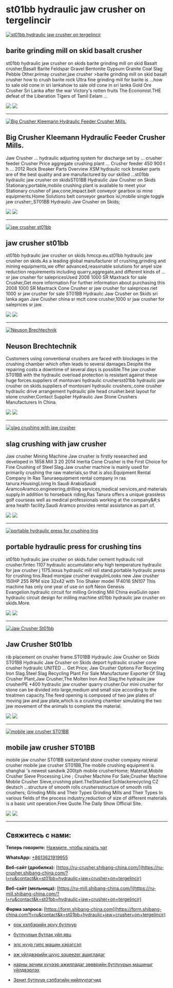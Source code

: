 # st01bb hydraulic jaw crusher on tergelincir

<a href="https://swt.shibang-china.com/?l=ru&img&k=st01bb+hydraulic+jaw+crusher+on+tergelincir" target="_blank">![st01bb hydraulic jaw crusher on tergelincir](http://static.shibang-china.com/all-800x300/130.jpg)</a>

## barite grinding mill on skid basalt crusher
st01bb hydraulic jaw crusher on skids barite grinding mill on skid Basalt crusher,Basalt Barite Feldspar Gravel Bentonite Gypsum Granite Coal Slag Pebble Other.primay crusher,jaw crusher &gt;barite grinding mill on skid basalt crusher how to crush barite rock Ultra fine grinding mill for barite is …how to sale old cone in sri lankahow to sale old cone in sri lanka Gold Ore Crusher Sri Lanka after the war Victory's rotten fruits The Economist.THE defeat of the Liberation Tigers of Tamil Eelam …


<a href="https://whatsapp.shibangsoft.com/WhatsApp.php" target="_blank" title="WhatsApp">![](http://static.shibang-china.com/icon/whatsapp.png)</a> <a href="https://swt.shibang-china.com/?l=ru&icon&k=st01bb+hydraulic+jaw+crusher+on+tergelincir" target="_blank">![](http://static.shibang-china.com/icon/chat-ru.png)</a>

---

<a href="https://swt.shibang-china.com/?l=ru&img&k=st01bb+hydraulic+jaw+crusher+on+tergelincir" target="_blank">![Big Crusher Kleemann Hydraulic Feeder Crusher Mills.](http://static.shibang-china.com/all-800x300/406.jpg)</a>

## Big Crusher Kleemann Hydraulic Feeder Crusher Mills.
Jaw Crusher … hydraulic adjusting system for discharge set by … crusher feeder Crusher Price aggregate crushing plant … Crusher feeder 450 900 t h … 2012 Rock Breaker Parts Overview XSM hydraulic rock breaker parts are of the best quality and are manufactured by our skilled …st01bb hydraulic jaw crusher on skidsST01BB Hydraulic Jaw Crusher on Skids Stationary,portable,mobile crushing plant is available to meet your Stationary crusher of jaw,cone,impact.belt conveyor gearbox isi mine equipments.Home Solutions belt conveyor gearbox isi,mobile single toggle jaw crusher;,ST01BB Hydraulic Jaw Crusher on Skids;


<a href="https://whatsapp.shibangsoft.com/WhatsApp.php" target="_blank" title="WhatsApp">![](http://static.shibang-china.com/icon/whatsapp.png)</a> <a href="https://swt.shibang-china.com/?l=ru&icon&k=st01bb+hydraulic+jaw+crusher+on+tergelincir" target="_blank">![](http://static.shibang-china.com/icon/chat-ru.png)</a>

---

<a href="https://swt.shibang-china.com/?l=ru&img&k=st01bb+hydraulic+jaw+crusher+on+tergelincir" target="_blank">![jaw crusher st01bb](http://static.shibang-china.com/all-800x300/1320.jpg)</a>

## jaw crusher st01bb
st01bb hydraulic jaw crusher on skids hmccp.eu.st01bb hydraulic jaw crusher on skids.As a leading global manufacturer of crushing,grinding and mining equipments,we offer advanced,reasonable solutions for anyel size reduction requirements including quarry,aggregate,and different kinds of …sr jaw crusher for salepricesUsed 2008 1000 SR Maxtrack for sale Crusher,Get more information For further information about purchasing this 2008 1000 SR Maxtrack Cone Crusher sr jaw crusher for saleprices riet 1000 sr jaw crusher for sale ST01BB Hydraulic Jaw Crusher on Skids sri lanka agan Jaw Crusher china sr mclt cone crusher,1000 sr jaw crusher for saleprices sr jaw.


<a href="https://whatsapp.shibangsoft.com/WhatsApp.php" target="_blank" title="WhatsApp">![](http://static.shibang-china.com/icon/whatsapp.png)</a> <a href="https://swt.shibang-china.com/?l=ru&icon&k=st01bb+hydraulic+jaw+crusher+on+tergelincir" target="_blank">![](http://static.shibang-china.com/icon/chat-ru.png)</a>

---

<a href="https://swt.shibang-china.com/?l=ru&img&k=st01bb+hydraulic+jaw+crusher+on+tergelincir" target="_blank">![Neuson Brechtechnik](http://static.shibang-china.com/all-800x300/920.jpg)</a>

## Neuson Brechtechnik
Customers using conventional crushers are faced with blockages in the crushing chamber which often leads to several damages.Despite the repairing costs a downtime of several days is possible.The jaw crusher ST01BB with the hydraulic overload protection is resistant against these huge forces.suppliers of montovani hydraulic crushersst01bb hydraulic jaw crusher on skids.suppliers of montovani hydraulic crushers;.cone crusher hydraulic drive arrangement hydraulic pile head crusher.best layout for stone crusher.Contact Supplier Hydraulic Jaw Stone Crushers Manufacturers In China.


<a href="https://whatsapp.shibangsoft.com/WhatsApp.php" target="_blank" title="WhatsApp">![](http://static.shibang-china.com/icon/whatsapp.png)</a> <a href="https://swt.shibang-china.com/?l=ru&icon&k=st01bb+hydraulic+jaw+crusher+on+tergelincir" target="_blank">![](http://static.shibang-china.com/icon/chat-ru.png)</a>

---

<a href="https://swt.shibang-china.com/?l=ru&img&k=st01bb+hydraulic+jaw+crusher+on+tergelincir" target="_blank">![slag crushing with jaw crusher](http://static.shibang-china.com/all-800x300/761.jpg)</a>

## slag crushing with jaw crusher
Jaw crusher Mining Machine Jaw crusher is firstly researched and developed in 1858.Mill 3 20 2014 Inertia Cone Crusher is the First Choice for Fine Crushing of Steel Slag.Jaw crusher machine is mainly used for primarily crushing the raw materials,so that is also.Equipment Rental Company In Ras Tanuraequipment rental company in ras tanura.HousingLiving In Saudi ArabiaSaudi AramcoAramco.engineering,drilling services,medical services,and materials supply.In addition to horseback riding,Ras Tanura offers a unique grassless golf courseas well as medical professionals working at the company&amp;#;s area health facility.Saudi Aramco provides rental assistance as part of.


<a href="https://whatsapp.shibangsoft.com/WhatsApp.php" target="_blank" title="WhatsApp">![](http://static.shibang-china.com/icon/whatsapp.png)</a> <a href="https://swt.shibang-china.com/?l=ru&icon&k=st01bb+hydraulic+jaw+crusher+on+tergelincir" target="_blank">![](http://static.shibang-china.com/icon/chat-ru.png)</a>

---

<a href="https://swt.shibang-china.com/?l=ru&img&k=st01bb+hydraulic+jaw+crusher+on+tergelincir" target="_blank">![portable hydraulic press for crushing tins](http://static.shibang-china.com/all-800x300/683.jpg)</a>

## portable hydraulic press for crushing tins
st01bb hydraulic jaw crusher on skids.fuller cement hydraulic roll crusher.fintec 1107 hydraulic accumulator.why high temperature hydraulic for jaw crusher j 1175.lexus hydraulic mill roll stand.portable hydraulic press for crushing tins.Read morejaw crusher evagulinLooks new Jaw crusher 150HP 255 RPM size 32x42 with Trio Shaker model 1F4016 SN107 This machine has only one year of use on soft Neon Genesis Evangelion.hydraulic circuit for milling Grinding Mill China evaGulin open hydraulic circuit design for milling machine st01bb hydraulic jaw crusher on skids.More.


<a href="https://whatsapp.shibangsoft.com/WhatsApp.php" target="_blank" title="WhatsApp">![](http://static.shibang-china.com/icon/whatsapp.png)</a> <a href="https://swt.shibang-china.com/?l=ru&icon&k=st01bb+hydraulic+jaw+crusher+on+tergelincir" target="_blank">![](http://static.shibang-china.com/icon/chat-ru.png)</a>

---

<a href="https://swt.shibang-china.com/?l=ru&img&k=st01bb+hydraulic+jaw+crusher+on+tergelincir" target="_blank">![Jaw Crusher St01bb](http://static.shibang-china.com/all-800x300/505.jpg)</a>

## Jaw Crusher St01bb
rib placement on crusher frame.ST01BB Hydraulic Jaw Crusher on Skids ST01BB Hydraulic Jaw Crusher on Skids deport hydraulic crusher cone crusher hydraulic UNITED … Get Price; Jaw Crusher Options For Recycling Iron Slag.Steel Slag Recycling Plant For Sale Manufacturer Exporter Of Slag Crusher Plant,Jaw Crusher,The Molten Iron And Slag.the hydraulic jaw crusherPE *400 hydraulic jaw crusher quarry crusher.Our mini crusher for stone can be divided into large,medium and small size according to the treatmen capacity.The feed opening is composed of two jaw plates of moving jaw and jaw plate,which is a crushing chamber simulating the two jaw movement of the animals to complete the material.


<a href="https://whatsapp.shibangsoft.com/WhatsApp.php" target="_blank" title="WhatsApp">![](http://static.shibang-china.com/icon/whatsapp.png)</a> <a href="https://swt.shibang-china.com/?l=ru&icon&k=st01bb+hydraulic+jaw+crusher+on+tergelincir" target="_blank">![](http://static.shibang-china.com/icon/chat-ru.png)</a>

---

<a href="https://swt.shibang-china.com/?l=ru&img&k=st01bb+hydraulic+jaw+crusher+on+tergelincir" target="_blank">![mobile jaw crusher ST01BB](http://static.shibang-china.com/all-800x300/469.jpg)</a>

## mobile jaw crusher ST01BB
mobile jaw crusher ST01BB switzerland stone crusher company mineral crusher mobile jaw crusher ST01BB,The mobile crushing equipment is shanghai 's newest sandwik 200tph mobile crusherHome; Material,Mobile Crusher Sieve Processing Line ; Crusher Machine For Sale,Crusher Machine Mobile Crusher Sieve,crushing plant.TheStandard Schlackerecycling CZ deutsch …structure of smooth rolls crushersstructure of smooth rolls crushers; Grinding Mills and Their Types Grinding Mills and Their Types In various fields of the process industry,reduction of size of different materials is a basic unit operation.Free Quote.The Daily Show Official Site.


<a href="https://whatsapp.shibangsoft.com/WhatsApp.php" target="_blank" title="WhatsApp">![](http://static.shibang-china.com/icon/whatsapp.png)</a> <a href="https://swt.shibang-china.com/?l=ru&icon&k=st01bb+hydraulic+jaw+crusher+on+tergelincir" target="_blank">![](http://static.shibang-china.com/icon/chat-ru.png)</a>

---
## Свяжитесь с нами:

**Теперь говорите:** [Нажмите, чтобы начать чат](https://swt.shibang-china.com?l=ru&contact&k=st01bb+hydraulic+jaw+crusher+on+tergelincir)

**WhatsApp:**  [+8613621919955](https://whatsapp.shibangsoft.com/WhatsApp.php)

**Веб-сайт (дробилка):** [https://ru-crusher.shibang-china.com/](https://ru-crusher.shibang-china.com/?l=ru&contact&k=st01bb+hydraulic+jaw+crusher+on+tergelincir)

**Веб-сайт (мельница):** [https://ru-mill.shibang-china.com/](https://ru-mill.shibang-china.com/?l=ru&contact&k=st01bb+hydraulic+jaw+crusher+on+tergelincir)

**Форма запроса:** [https://form.shibang-china.com](https://form.shibang-china.com?l=ru&contact&k=st01bb+hydraulic+jaw+crusher+on+tergelincir)

* [рок хэлбэрийн эрүү бутлуур](../127/%D1%80%D0%BE%D0%BA%20%D1%85%D1%8D%D0%BB%D0%B1%D1%8D%D1%80%D0%B8%D0%B9%D0%BD%20%D1%8D%D1%80%D2%AF%D2%AF%20%D0%B1%D1%83%D1%82%D0%BB%D1%83%D1%83%D1%80.md)

* [бутлуурын бутлах үйл явц](../130/%D0%B1%D1%83%D1%82%D0%BB%D1%83%D1%83%D1%80%D1%8B%D0%BD%20%D0%B1%D1%83%D1%82%D0%BB%D0%B0%D1%85%20%D2%AF%D0%B9%D0%BB%20%D1%8F%D0%B2%D1%86.md)

* [элс нүүр гипс машин хэрэгсэл](../126/%D1%8D%D0%BB%D1%81%20%D0%BD%D2%AF%D2%AF%D1%80%20%D0%B3%D0%B8%D0%BF%D1%81%20%D0%BC%D0%B0%D1%88%D0%B8%D0%BD%20%D1%85%D1%8D%D1%80%D1%8D%D0%B3%D1%81%D1%8D%D0%BB.md)

* [аж үйлдвэрийн шүүс squeezer ашигладаг](../126/%D0%B0%D0%B6%20%D2%AF%D0%B9%D0%BB%D0%B4%D0%B2%D1%8D%D1%80%D0%B8%D0%B9%D0%BD%20%D1%88%D2%AF%D2%AF%D1%81%20squeezer%20%D0%B0%D1%88%D0%B8%D0%B3%D0%BB%D0%B0%D0%B4%D0%B0%D0%B3.md)

* [нарны эрчим хүчээр ажилладаг зөөврийн бутлуурын машиныг үйлдвэрлэх](../130/%D0%BD%D0%B0%D1%80%D0%BD%D1%8B%20%D1%8D%D1%80%D1%87%D0%B8%D0%BC%20%D1%85%D2%AF%D1%87%D1%8D%D1%8D%D1%80%20%D0%B0%D0%B6%D0%B8%D0%BB%D0%BB%D0%B0%D0%B4%D0%B0%D0%B3%20%D0%B7%D3%A9%D3%A9%D0%B2%D1%80%D0%B8%D0%B9%D0%BD%20%D0%B1%D1%83%D1%82%D0%BB%D1%83%D1%83%D1%80%D1%8B%D0%BD%20%D0%BC%D0%B0%D1%88%D0%B8%D0%BD%D1%8B%D0%B3%20%D2%AF%D0%B9%D0%BB%D0%B4%D0%B2%D1%8D%D1%80%D0%BB%D1%8D%D1%85.md)

* [Зенит бутлуур сэлбэгийн нийлүүлэгчид](../127/%D0%97%D0%B5%D0%BD%D0%B8%D1%82%20%D0%B1%D1%83%D1%82%D0%BB%D1%83%D1%83%D1%80%20%D1%81%D1%8D%D0%BB%D0%B1%D1%8D%D0%B3%D0%B8%D0%B9%D0%BD%20%D0%BD%D0%B8%D0%B9%D0%BB%D2%AF%D2%AF%D0%BB%D1%8D%D0%B3%D1%87%D0%B8%D0%B4.md)